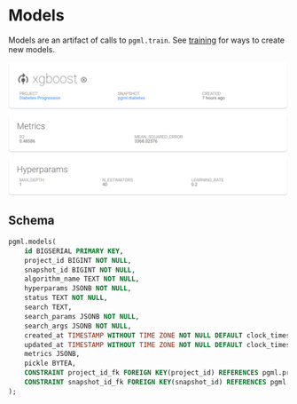 # Models

Models are an artifact of calls to `pgml.train`. See [training](../../guides/training/) for ways to create new models.

![Models](../images/model.png)

## Schema

```sql linenums="1" title="pgml.models"
pgml.models(
	id BIGSERIAL PRIMARY KEY,
	project_id BIGINT NOT NULL,
	snapshot_id BIGINT NOT NULL,
	algorithm_name TEXT NOT NULL,
	hyperparams JSONB NOT NULL,
	status TEXT NOT NULL,
	search TEXT,
	search_params JSONB NOT NULL,
	search_args JSONB NOT NULL,
	created_at TIMESTAMP WITHOUT TIME ZONE NOT NULL DEFAULT clock_timestamp(),
	updated_at TIMESTAMP WITHOUT TIME ZONE NOT NULL DEFAULT clock_timestamp(),
	metrics JSONB,
	pickle BYTEA,
	CONSTRAINT project_id_fk FOREIGN KEY(project_id) REFERENCES pgml.projects(id),
	CONSTRAINT snapshot_id_fk FOREIGN KEY(snapshot_id) REFERENCES pgml.snapshots(id)
);
```

